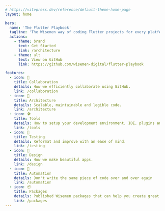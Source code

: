 ```yaml
---
# https://vitepress.dev/reference/default-theme-home-page
layout: home

hero:
  name: 'The Flutter Playbook'
  tagline: 'The Wisemen way of coding Flutter projects for every platform'
  actions:
    - theme: brand
      text: Get Started
      link: /architecture
    - theme: alt
      text: View on GitHub
      link: https://github.com/wisemen-digital/flutter-playbook

features:
  - icon: 🤝
    title: Collaboration
    details: How we efficiently collaborate using GitHub.
    link: /collaboration
  - icon: 📐
    title: Architecture
    details: Scalable, maintainable and legible code.
    link: /architecture
  - icon: 🛠
    title: Tools
    details: How to setup your development environment, IDE, plugins and more.
    link: /tools
  - icon: 🧪
    title: Testing
    details: Reformat and improve with an ease of mind.
    link: /testing
  - icon: 🎨
    title: Design
    details: How we make beautiful apps.
    link: /design
  - icon: 🤖
    title: Automation
    details: Don't write the same piece of code over and over again
    link: /automation
  - icon: 📦
    title: Packages
    details: Published Wisemen packages that can help you create great applications.
    link: /packages
---
```

